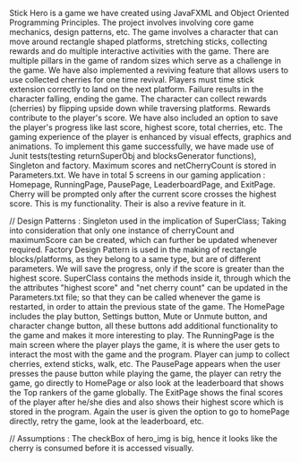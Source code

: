 Stick Hero is a game we have created using JavaFXML and Object Oriented Programming Principles.
The project involves involving core game mechanics, design patterns, etc. The game involves a character that can
move around rectangle shaped platforms, stretching sticks, collecting rewards and do multiple interactive
activities with the game. There are multiple pillars in the game of random sizes which serve as a challenge in
the game. We have also implemented a reviving feature that allows users to use collected cherries for one time
revival. Players must time stick extension correctly to land on the next platform. Failure results in the
character falling, ending the game. The character can collect rewards (cherries) by flipping upside
down while traversing platforms. Rewards contribute to the player's score. We have also included an option to
save the player's progress like last score, highest score, total cherries, etc. The gaming experience of the
player is enhanced by visual effects, graphics and animations.
To implement this game successfully, we have made use of Junit tests(testing returnSuperObj and blocksGenerator functions), Singleton and factory. Maximum scores and netCherryCount
is stored in Parameters.txt.
We have in total 5 screens in our gaming application : Homepage, RunningPage, PausePage, LeaderboardPage, and
ExitPage.
Cherry will be prompted only after the current score crosses the highest score. This is my functionality.
Their is also a revive feature in it.

// Design Patterns : 
Singleton used in the implication of SuperClass; Taking into consideration that only one instance of cherryCount and maximumScore can be created, which can further be updated whenever required.
Factory Design Pattern is used in the making of rectangle blocks/platforms, as they belong to a same type, but are of different parameters.
We will save the progress, only if the score is greater than the highest score.
SuperClass contains the methods inside it, through which the the attributes "highest score" and "net cherry count" can be updated in the Parameters.txt file; so that they can be called whenever the game is restarted, in order to attain the previous state of the game.
The HomePage includes the play button, Settings button, Mute or Unmute button, and character change button,
all these buttons add additional functionality to the game and makes it more interesting to play.
The RunningPage is the main screen where the player plays the game, it is where the user gets to interact the most
with the game and the program. Player can jump to collect cherries, extend sticks, walk, etc.
The PausePage appears when the user presses the pause button while playing the game, the player can retry the game,
go directly to HomePage or also look at the leaderboard that shows the Top rankers of the game globally.
The ExitPage shows the final scores of the player after he/she dies and also shows their highest score which is
stored in the program. Again the user is given the option to go to homePage directly, retry the game, look at
the leaderboard, etc.

// Assumptions : 
The checkBox of hero_img is big, hence it looks like the cherry is consumed before it is accessed visually.


